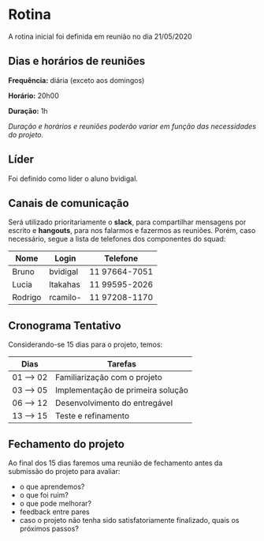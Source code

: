 # Rotina

A rotina inicial foi definida em reunião no dia 21/05/2020

## Dias e horários de reuniões

**Frequência:** diária (exceto aos domingos)

**Horário:** 20h00

**Duração:** 1h

*Duração e horários e reuniões poderão variar em função das necessidades do projeto.*

## Líder

Foi definido como lider o aluno bvidigal.

## Canais de comunicação

Será utilizado prioritariamente o **slack**, para compartilhar mensagens por escrito e **hangouts**, para nos falarmos e fazermos as reuniões. Porém, caso necessário, segue a lista de telefones dos componentes do squad:

| Nome    | Login    | Telefone      |
|---------|----------|---------------|
| Bruno   | bvidigal | 11 97664-7051 |
| Lucia   | ltakahas | 11 99595-2026 |
| Rodrigo | rcamilo- | 11 97208-1170 |

## Cronograma Tentativo

Considerando-se 15 dias para o projeto, temos:

| Dias      | Tarefas                           |
|-----------|-----------------------------------|
| 01 --> 02 | Familiarização com o projeto      |
| 03 --> 05 | Implementação de primeira solução |
| 06 --> 12 | Desenvolvimento do entregável     |
| 13 --> 15 | Teste e refinamento               |

## Fechamento do projeto

Ao final dos 15 dias faremos uma reunião de fechamento antes da submissão do projeto para avaliar:

- o que aprendemos?
- o que foi ruim?
- o que pode melhorar?
- feedback entre pares
- caso o projeto não tenha sido satisfatoriamente finalizado, quais os próximos passos?
